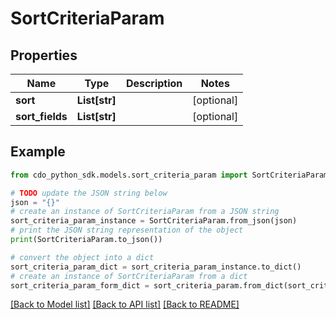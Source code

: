 # SortCriteriaParam


## Properties

Name | Type | Description | Notes
------------ | ------------- | ------------- | -------------
**sort** | **List[str]** |  | [optional] 
**sort_fields** | **List[str]** |  | [optional] 

## Example

```python
from cdo_python_sdk.models.sort_criteria_param import SortCriteriaParam

# TODO update the JSON string below
json = "{}"
# create an instance of SortCriteriaParam from a JSON string
sort_criteria_param_instance = SortCriteriaParam.from_json(json)
# print the JSON string representation of the object
print(SortCriteriaParam.to_json())

# convert the object into a dict
sort_criteria_param_dict = sort_criteria_param_instance.to_dict()
# create an instance of SortCriteriaParam from a dict
sort_criteria_param_form_dict = sort_criteria_param.from_dict(sort_criteria_param_dict)
```
[[Back to Model list]](../README.md#documentation-for-models) [[Back to API list]](../README.md#documentation-for-api-endpoints) [[Back to README]](../README.md)


